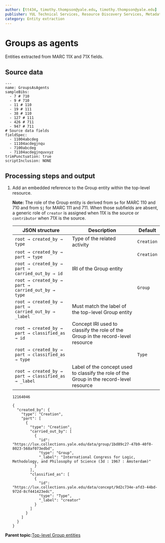 ```yaml
---
author: [tt434, timothy.thompson@yale.edu, timothy.thompson@yale.edu]
publisher: YUL Technical Services, Resource Discovery Services, Metadata Services Unit
category: Entity extraction
---
```


# Groups as agents

Entities extracted from MARC 11X and 71X fields.

## Source data

```
---
name: GroupsAsAgents
sampleBibs:
  - 7 # 710
  - 9 # 710
  - 11 # 110
  - 19 # 111
  - 38 # 110
  - 127 # 111
  - 426 # 711
  - 947 # 711
# Source data fields
fieldSpec:
  - 11004abcdeg
  - 11104acdegjnqu
  - 7100abcdeg
  - 71104acdegjnquvxyz  
trimPunctuation: true
scriptInclusion: NONE
```

## Processing steps and output

1.  Add an embedded reference to the Group entity within the top-level resource.

    **Note:** The role of the Group entity is derived from `$e` for MARC 110 and 710 and from `$j` for MARC 111 and 711. When those subfields are absent, a generic role of `creator` is assigned when 11X is the source or `contributor` when 71X is the source.

    |JSON structure|Description|Default|
    |--------------|-----------|-------|
    |`root → created_by → type`|Type of the related activity|`Creation`|
    |`root → created_by → part → type`| |`Creation`|
    |`root → created_by → part → carried_out_by → id`|IRI of the Group entity| |
    |`root → created_by → part → carried_out_by → type`| |`Group`|
    |`root → created_by → part → carried_out_by → _label`|Must match the label of the top-level Group entity| |
    |`root → created_by → part → classified_as → id`|Concept IRI used to classify the role of the Group in the record-level resource| |
    |`root → created_by → part → classified_as → type`| |`Type`|
    |`root → created_by → part → classified_as → _label`|Label of the concept used to classify the role of the Group in the record-level resource| |

    `12164046`

    ```
    {
      "created_by": {
        "type": "Creation",
        "part": [
          {
            "type": "Creation",
            "carried_out_by": [
              {
                "id": "https://lux.collections.yale.edu/data/group/1bd89c27-47b9-40f0-8023-568af073edbd",
                "type": "Group",
                "_label": "International Congress for Logic, Methodology, and Philosophy of Science (3d : 1967 : Amsterdam)"
              }
            ],
            "classified_as": [
              {
                "id": "https://lux.collections.yale.edu/data/concept/9d2c734e-afd3-44bd-972d-8cf441423edc",
                "type": "Type",
                "_label": "creator"
              }
            ]
          }
        ]
      }
    }
    ```


**Parent topic:**[Top-level Group entities](../concepts/top_level_group_entities.md)

